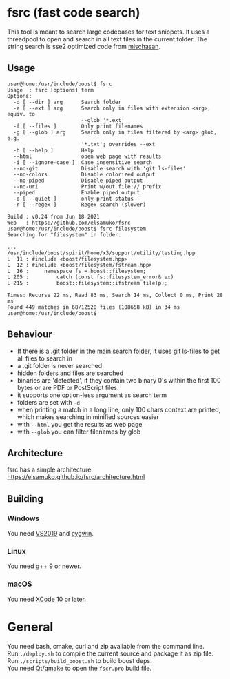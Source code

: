 # fsrc (fast code search)

This tool is meant to search large codebases for text snippets. It uses a threadpool to open and search in all text files in the current folder.
The string search is sse2 optimized code from [mischasan](https://mischasan.wordpress.com/2011/07/16/convergence-sse2-and-strstr/).

## Usage
```console
user@home:/usr/include/boost$ fsrc
Usage  : fsrc [options] term
Options:
  -d [ --dir ] arg      Search folder
  -e [ --ext ] arg      Search only in files with extension <arg>, equiv. to 
                        --glob '*.ext'
  -f [ --files ]        Only print filenames
  -g [ --glob ] arg     Search only in files filtered by <arg> glob, e.g. 
                        '*.txt'; overrides --ext
  -h [ --help ]         Help
  --html                open web page with results
  -i [ --ignore-case ]  Case insensitive search
  --no-git              Disable search with 'git ls-files'
  --no-colors           Disable colorized output
  --no-piped            Disable piped output
  --no-uri              Print w/out file:// prefix
  --piped               Enable piped output
  -q [ --quiet ]        only print status
  -r [ --regex ]        Regex search (slower)

Build : v0.24 from Jun 18 2021
Web   : https://github.com/elsamuko/fsrc
user@home:/usr/include/boost$ fsrc filesystem
Searching for "filesystem" in folder:

...
/usr/include/boost/spirit/home/x3/support/utility/testing.hpp
L  11 : #include <boost/filesystem.hpp>
L  12 : #include <boost/filesystem/fstream.hpp>
L  16 :     namespace fs = boost::filesystem;
L 205 :         catch (const fs::filesystem_error& ex)
L 215 :         boost::filesystem::ifstream file(p);

Times: Recurse 22 ms, Read 83 ms, Search 14 ms, Collect 0 ms, Print 28 ms
Found 449 matches in 68/12520 files (108658 kB) in 34 ms
user@home:/usr/include/boost$
```

## Behaviour
  * If there is a .git folder in the main search folder, it uses git ls-files to get all files to search in
  * a .git folder is never searched
  * hidden folders and files are searched
  * binaries are 'detected', if they contain two binary 0's within the first 100 bytes or are PDF or PostScript files.
  * it supports one option-less argument as search term
  * folders are set with `-d`
  * when printing a match in a long line, only 100 chars context are printed, which makes searching in minified sources easier
  * with `--html` you get the results as web page
  * with `--glob` you can filter filenames by glob

## Architecture
fsrc has a simple architecture: https://elsamuko.github.io/fsrc/architecture.html

## Building

### Windows
You need [VS2019](https://visualstudio.microsoft.com/downloads/#build-tools-for-visual-studio-2017) and [cygwin](https://www.cygwin.com/).

### Linux
You need g++ 9 or newer.

### macOS
You need [XCode 10](https://developer.apple.com/xcode/) or later.

# General
You need bash, cmake, curl and zip available from the command line.  
Run `./deploy.sh` to compile the current source and package it as zip file.  
Run `./scripts/build_boost.sh` to build boost deps.  
You need [Qt/qmake](http://download.qt.io/archive/qt/) to open the `fscr.pro` build file.
